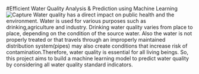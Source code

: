 
#Efficient Water Quality Analysis &amp; Prediction using Machine Learning
![Capture](https://user-images.githubusercontent.com/113278588/201519184-6519023f-fd17-4693-bfff-17b54c84d395.PNG)
Water quality has a direct impact on public health and the environment. Water is used for various purposes such as drinking,agriculture and industry. Drinking water quality varies from place to place, depending on the condition of the source water. Also the water is not properly treated or that travels through an improperly maintained distribution system(pipes) may also create conditions that increase risk of contamination.Therefore, water quality is essential for all living beings. So, this project aims to build a machine learning model to predict water quality by considering all water quality standard indicators.
